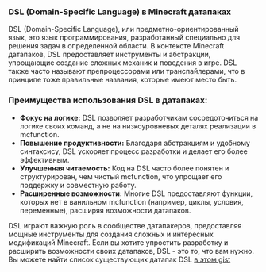 ### DSL (Domain-Specific Language) в Minecraft датапаках

DSL (Domain-Specific Language), или предметно-ориентированный язык, это язык программирования, разработанный специально для решения задач в определенной области. В контексте Minecraft датапаков, DSL предоставляет инструменты и абстракции, упрощающие создание сложных механик и поведения в игре. DSL также часто называют препроцессорами или транспайлерами, что в принципе тоже правильные названия, которые имеют место быть.

### Преимущества использования DSL в датапаках:

- **Фокус на логике:** DSL позволяет разработчикам сосредоточиться на логике своих команд, а не на низкоуровневых деталях реализации в mcfunction.
- **Повышение продуктивности:** Благодаря абстракциям и удобному синтаксису, DSL ускоряет процесс разработки и делает его более эффективным.
- **Улучшенная читаемость:** Код на DSL часто более понятен и структурирован, чем чистый mcfunction, что упрощает его поддержку и совместную работу.
- **Расширенные возможности:** Многие DSL предоставляют функции, которых нет в ванильном mcfunction (например, циклы, условия, переменные), расширяя возможности датапаков.

DSL играют важную роль в сообществе датапакеров, предоставляя мощные инструменты для создания сложных и интересных модификаций Minecraft. Если вы хотите упростить разработку и расширить возможности своих датапаков, DSL - это то, что вам нужно. Вы можете найти список существующих датапак DSL [в этом gist](https://gist.github.com/Ellivers/db296c438f9f87bbf9c79d24f940fe03)
